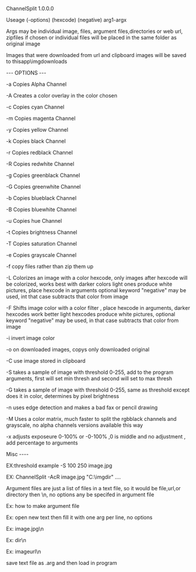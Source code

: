 ChannelSplit 1.0.0.0

Useage (-options) (hexcode) (negative) arg1-argx

Args may be individual image, files, argument files,directories or web url, zipfiles if chosen or individual files will be placed in the same folder as original image

Images that were downloaded from url and clipboard images will be saved to thisapp\imgdownloads

--- OPTIONS ---

-a Copies Alpha Channel

-A Creates a color overlay in the color chosen

-c Copies cyan Channel

-m Copies magenta Channel

-y Copies yellow Channel

-k Copies black Channel

-r Copies redblack Channel

-R Copies redwhite Channel

-g Copies greenblack Channel

-G Copies greenwhite Channel

-b Copies blueblack Channel

-B Copies bluewhite Channel

-u Copies hue Channel

-t Copies brightness Channel

-T Copies saturation Channel

-e Copies grayscale Channel

-f copy files rather than zip them up

-L Colorizes an image with a color hexcode, only images after hexcode will be colorized, works best with darker colors light ones produce white pictures, place hexcode in arguments optional keyword "negative" may be used, int that case subtracts that color from image

-F Shifts image color with a color filter , place hexcode in arguments, darker hexcodes work better light hexcodes produce white pictures, optional keyword "negative" may be used, in that case subtracts that color from image

-i invert image color

-o on downloaded images, copys only downloaded original

-C use image stored in clipboard

-S takes a sample of image with threshold 0-255, add to the program arguments, first will set min thresh and second will set to max thresh

-G takes a sample of image with threshold 0-255, same as threshold except does it in color, determines by pixel brightness

-n uses edge detection and makes a bad fax or pencil drawing

-M Uses a color matrix, much faster to split the rgbblack channels and grayscale, no alpha channels versions available this way

-x adjusts exposeure 0-100% or -0-100% ,0 is middle and no adjustment , add percentage to arguments

Misc ----



EX:threshold example -S 100 250 image.jpg

EX: ChannelSplit -AcR image.jpg "C:\imgdir" ....

Argument files are just a list of files in a text file, so it would be file,url,or directory then \n, no options any be specifed in argument file

Ex: how to make argument file

Ex: open new text then fill it with one arg per line, no options

Ex: image.jpg\n

Ex: dir\n

Ex: imageurl\n

save text file as .arg and then load in program
